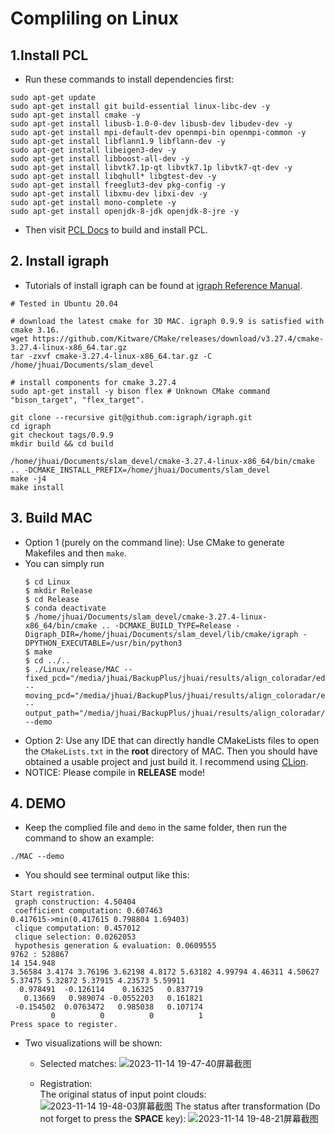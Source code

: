 # Compliling on Linux  
## 1.Install PCL
* Run these commands to install dependencies first:
```
sudo apt-get update
sudo apt-get install git build-essential linux-libc-dev -y
sudo apt-get install cmake -y
sudo apt-get install libusb-1.0-0-dev libusb-dev libudev-dev -y
sudo apt-get install mpi-default-dev openmpi-bin openmpi-common -y
sudo apt-get install libflann1.9 libflann-dev -y
sudo apt-get install libeigen3-dev -y
sudo apt-get install libboost-all-dev -y
sudo apt-get install libvtk7.1p-qt libvtk7.1p libvtk7-qt-dev -y
sudo apt-get install libqhull* libgtest-dev -y
sudo apt-get install freeglut3-dev pkg-config -y
sudo apt-get install libxmu-dev libxi-dev -y
sudo apt-get install mono-complete -y
sudo apt-get install openjdk-8-jdk openjdk-8-jre -y
```           
* Then visit [PCL Docs](https://pcl.readthedocs.io/projects/tutorials/en/latest/compiling_pcl_posix.html) to build and install PCL.
## 2. Install igraph
* Tutorials of install igraph can be found at [igraph Reference Manual](https://igraph.org/c/doc/igraph-Installation.html).
```
# Tested in Ubuntu 20.04

# download the latest cmake for 3D MAC. igraph 0.9.9 is satisfied with cmake 3.16.
wget https://github.com/Kitware/CMake/releases/download/v3.27.4/cmake-3.27.4-linux-x86_64.tar.gz
tar -zxvf cmake-3.27.4-linux-x86_64.tar.gz -C /home/jhuai/Documents/slam_devel

# install components for cmake 3.27.4
sudo apt-get install -y bison flex # Unknown CMake command "bison_target", "flex_target".

git clone --recursive git@github.com:igraph/igraph.git
cd igraph
git checkout tags/0.9.9
mkdir build && cd build

/home/jhuai/Documents/slam_devel/cmake-3.27.4-linux-x86_64/bin/cmake .. -DCMAKE_INSTALL_PREFIX=/home/jhuai/Documents/slam_devel
make -j4
make install

```

## 3. Build MAC
- Option 1 (purely on the command line): Use CMake to generate Makefiles and then `make`.
- You can simply run
  ```
  $ cd Linux
  $ mkdir Release
  $ cd Release
  $ conda deactivate
  $ /home/jhuai/Documents/slam_devel/cmake-3.27.4-linux-x86_64/bin/cmake .. -DCMAKE_BUILD_TYPE=Release -Digraph_DIR=/home/jhuai/Documents/slam_devel/lib/cmake/igraph -DPYTHON_EXECUTABLE=/usr/bin/python3
  $ make
  $ cd ../..
  $ ./Linux/release/MAC --fixed_pcd="/media/jhuai/BackupPlus/jhuai/results/align_coloradar/edgar_classroom_run0/mergedmap.pcd" --moving_pcd="/media/jhuai/BackupPlus/jhuai/results/align_coloradar/edgar_classroom_run3/mergedmap.pcd" --output_path="/media/jhuai/BackupPlus/jhuai/results/align_coloradar/edgar_classroom_run3/" --demo
  ```
- Option 2: Use any IDE that can directly handle CMakeLists files to open the `CMakeLists.txt` in the **root** directory of MAC. Then you should have obtained a usable project and just build it. I recommend using [CLion](https://www.jetbrains.com/clion/).
- NOTICE: Please compile in **RELEASE** mode!
## 4. DEMO
* Keep the complied file and ``demo`` in the same folder, then run the command to show an example:
```
./MAC --demo
```
* You should see terminal output like this:
```
Start registration.
 graph construction: 4.50404
 coefficient computation: 0.607463
0.417615->min(0.417615 0.798804 1.69403)
 clique computation: 0.457012
 clique selection: 0.0262053
 hypothesis generation & evaluation: 0.0609555
9762 : 528867
14 154.948
3.56584 3.4174 3.76196 3.62198 4.8172 5.63182 4.99794 4.46311 4.50627 5.37475 5.32872 5.37915 4.23573 5.59911 
  0.978491  -0.126114    0.16325   0.837719
   0.13669   0.989074 -0.0552203   0.161821
 -0.154502  0.0763472   0.985038   0.107174
         0          0          0          1
Press space to register.
```
* Two visualizations will be shown:
  - Selected matches:
    ![2023-11-14 19-47-40屏幕截图](https://github.com/zhangxy0517/3D-Registration-with-Maximal-Cliques/assets/42647472/6c702df5-285b-40c6-a212-660ab61fd454)

  - Registration:   
    The original status of input point clouds:
    ![2023-11-14 19-48-03屏幕截图](https://github.com/zhangxy0517/3D-Registration-with-Maximal-Cliques/assets/42647472/d989fd1e-6055-4db5-b60f-4e310547c145)
    The status after transformation (Do not forget to press the **SPACE** key):
    ![2023-11-14 19-48-21屏幕截图](https://github.com/zhangxy0517/3D-Registration-with-Maximal-Cliques/assets/42647472/b66f92fc-5eab-4df7-9f6e-40c480621faf)
